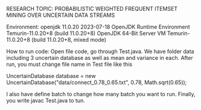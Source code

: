 RESEARCH TOPIC: PROBABILISTIC WEIGHTED
FREQUENT ITEMSET MINING OVER UNCERTAIN DATA STREAMS

Environment: 
openjdk 11.0.20 2023-07-18
OpenJDK Runtime Environment Temurin-11.0.20+8 (build 11.0.20+8)
OpenJDK 64-Bit Server VM Temurin-11.0.20+8 (build 11.0.20+8, mixed mode)

How to run code: 
Open file code, go through Test.java. We have folder data including 3 uncertain database as well as mean and variance in each. After run, you must change file name in Test file like this 

UncertainDatabase database = new UncertainDatabase("data/connect_0.78_0.65.txt", 0.78, Math.sqrt(0.65));

I also have define batch to change how many batch you want to run. 
Finally, you write javac Test.java to tun. 

